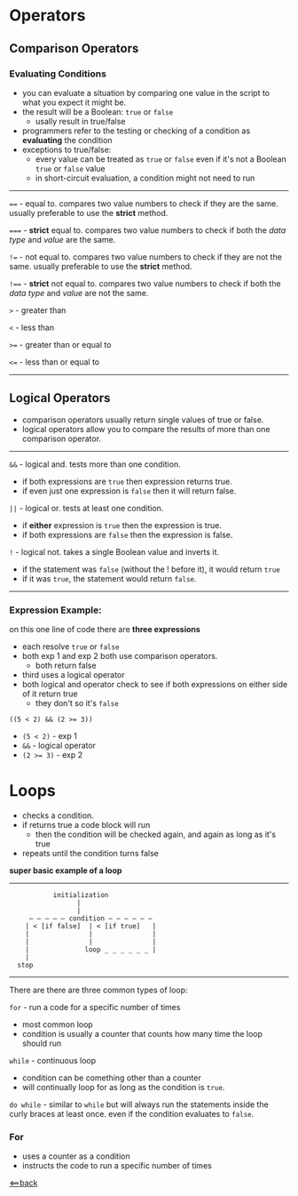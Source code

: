 # Operators
## Comparison Operators 
### Evaluating Conditions
- you can evaluate a situation by comparing one value in the script to what you expect it might be.
- the result will be a Boolean: ```true``` or ```false```
  - usally result in true/false
- programmers refer to the testing or checking of a condition as **evaluating** the condition
- exceptions to true/false:
  - every value can be treated as ```true``` or ```false``` even if it's not a Boolean ```true``` or ```false``` value
  - in short-circuit evaluation, a condition might not need to run 

---

```==``` - equal to. compares two value numbers to check if they are the same. usually preferable to use the **strict** method. 

```===``` - **strict** equal to. compares two value numbers to check if both the *data type* and *value* are the same. 

```!=``` - not equal to. compares two value numbers to check if they are not the same. usually preferable to use the **strict** method.

```!==``` - **strict** not equal to. compares two value numbers to check if both the *data type* and *value* are not the same.

```>``` - greater than

```<``` - less than

```>=``` - greater than or equal to

```<=``` - less than or equal to 

---

## Logical Operators
- comparison operators usually return single values of true or false.
- logical operators allow you to compare the results of more than one comparison operator.

--- 
```&&``` - logical and. tests more than one condition. 
- if both expressions are ```true``` then expression returns true. 
- if even just one expression is ```false``` then it will return false.

```||``` - logical or. tests at least one condition. 
- if **either** expression is ```true``` then the expression is true.
- if both expressions are ```false``` then the expression is false.

```!``` - logical not. takes a single Boolean value and inverts it.
- if the statement was ```false``` (without the ! before it), it would return ```true```
- if it was ```true```, the statement would return ```false```. 
---

### Expression Example:
on this one line of code there are **three expressions**
- each resolve ```true``` or ```false```
- both exp 1 and exp 2 both use comparison operators.
    - both return false
- third uses a logical operator 
- both logical and operator check to see if both expressions on either side of it return true
    - they don't so it's ```false```

```((5 < 2) && (2 >= 3))```
- ```(5 < 2)``` - exp 1
- ```&&``` - logical operator
- ```(2 >= 3)``` - exp 2

# Loops 
- checks a condition.
- if returns true a code block will run
    - then the condition will be checked again, and again as long as it's true
- repeats until the condition turns false

**super basic example of a loop**

---
```
           initialization  
                 |             
                 |             
     — — — — — condition — — — — — —       
    | < [if false]  | < [if true]   |
    |               |               |
    |               |               |
    |              loop _ _ _ _ _ _ |  
    |
  stop 
``` 
---

There are there are three common types of loop:

```for``` - run a code for a specific number of times
- most common loop
- condition is usually a counter that counts how many time the loop should run

```while``` - continuous loop
- condition can be comething other than a counter 
- will continually loop for as long as the condition is ```true```. 

```do while``` - similar to ```while``` but will always run the statements inside the curly braces at least once. even if the condition evaluates to ```false```.

### For
- uses a counter as a condition
- instructs the code to run a specific number of times 

[<==back](README.md) 









